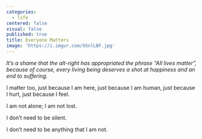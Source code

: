 ```yaml
---
categories:
  - life
centered: false
visual: false
published: true
title: Everyone Matters
image: 'https://i.imgur.com/9SnlLBF.jpg'
---
```

_It’s a shame that the alt-right has appropriated the phrase “All lives matter”, because of course, every living being deserves a shot at happiness and an end to suffering._


I matter too,
just because I am here,
just because I am human,
just because I hurt, 
just because I feel.

I am not alone;
I am not lost.


I don’t need to be silent.

I don’t need to be anything
that I am not.